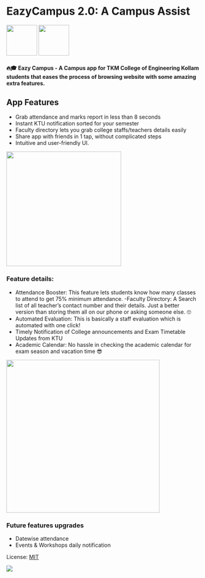 # EazyCampus 2.0: A Campus Assist

<div>
  
<img src="https://lh3.googleusercontent.com/cHGXBI7dLvaLo1CwWifgJbc3EkJkeClsWlS1-22Rh8vB_RohMSGdCTI-gYgUgCE8-EU=s180-rw" width="80px"> 
<img src="https://camo.githubusercontent.com/59c5c810fc8363f8488c3a36fc78f89990d13e99/68747470733a2f2f706c61792e676f6f676c652e636f6d2f696e746c2f656e5f75732f6261646765732f696d616765732f67656e657269632f656e5f62616467655f7765625f67656e657269632e706e67" height="80px">
  </div>

#### 🔥🎓 **Eazy Campus** - A Campus app for TKM College of Engineering Kollam students that eases the process of browsing website with some amazing extra features.

## App Features
- Grab attendance and marks report in less than 8 seconds
- Instant KTU notification sorted for your semester 
- Faculty directory lets you grab college staffs/teachers details easily
- Share app with friends in 1 tap, without complicated steps
- Intuitive and user-friendly UI.

<img src="https://i.imgur.com/NnFQsB1.png" width="300px">

### Feature details:

- Attendance Booster: This feature lets students know how many classes to attend to get 75% minimum attendance. 
-Faculty Directory: A Search list of all teacher’s contact number and their details. Just a better version than storing them all on our phone or asking someone else. 🙄
- Automated Evaluation: This is basically a staff evaluation which is automated with one click!
- Timely Notification of College announcements and Exam Timetable Updates from KTU
- Academic Calendar: No hassle in checking the academic calendar for exam season and vacation time 😎

<img src="https://i.imgur.com/8eF58RZ.png" height="400px" weight="800px">

### Future features upgrades
- Datewise attendance
- Events & Workshops daily notification

License: [MIT](https://github.com/geekykant/EazyCampus-TKM-Assist/blob/2.0/LICENSE.md)

<img src="https://i.imgur.com/UphAgJ8.png"  weight="800px">

